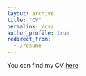 ```yaml
---
layout: archive
title: "CV"
permalink: /cv/
author_profile: true
redirect_from:
  - /resume
---
```


You can find my CV [here](https://phyzch.github.io./files/CV_2023_02_27.pdf) 
